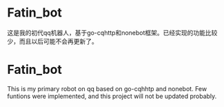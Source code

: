 # Fatin_bot
这是我的初代qq机器人，基于go-cqhttp和nonebot框架。已经实现的功能比较少，而且以后可能不会再更新了。

# Fatin_bot
This is my primary robot on qq based on go-cqhhtp and nonebot. Few funtions were implemented, and this project will not be updated probably.  
